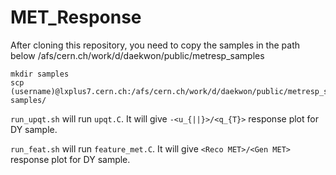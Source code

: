 # MET_Response

After cloning this repository, you need to copy the samples in the path below
/afs/cern.ch/work/d/daekwon/public/metresp_samples

```
mkdir samples
scp (username)@lxplus7.cern.ch:/afs/cern.ch/work/d/daekwon/public/metresp_samples/*.root samples/
```

`run_upqt.sh` will run `upqt.C`. It will give `-<u_{||}>/<q_{T}>` response plot for DY sample.

`run_feat.sh` will run `feature_met.C`. It will give `<Reco MET>/<Gen MET>` response plot for DY sample.
